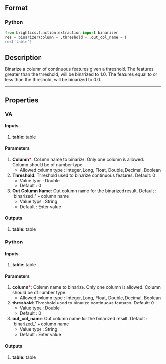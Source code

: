 ## Format
### Python
```python
from brightics.function.extraction import binarizer
res = binarizer(column = ,threshold = ,out_col_name = )
res['table']
```

## Description
Binarize a column of continuous features given a threshold. The features greater than the threshold, will be binarized to 1.0. The features equal to or less than the threshold, will be binarized to 0.0.

---

## Properties
### VA
#### Inputs
1. **table**: table

#### Parameters
1. **Column**<b style="color:red">*</b>: Column name to binarize. Only one column is allowed. Column should be of number type.
   - Allowed column type : Integer, Long, Float, Double, Decimal, Boolean
2. **Threshold**: Threshold used to binarize continuous features. Default: 0
   - Value type : Double
   - Default : 0
3. **Out Column Name**: Out column name for the binarized result. Default : 'binarized_' + column name
   - Value type : String
   - Default : Enter value

#### Outputs
1. **table**: table

### Python
#### Inputs
1. **table**: table

#### Parameters
1. **column**<b style="color:red">*</b>: Column name to binarize. Only one column is allowed. Column should be of number type.
   - Allowed column type : Integer, Long, Float, Double, Decimal, Boolean
2. **threshold**: Threshold used to binarize continuous features. Default: 0
   - Value type : Double
   - Default : 0
3. **out_col_name**: Out column name for the binarized result. Default : 'binarized_' + column name
   - Value type : String
   - Default : Enter value

#### Outputs
1. **table**: table

